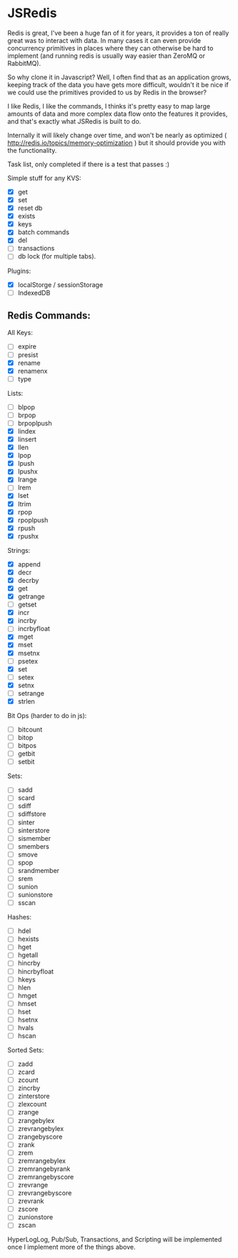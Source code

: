 JSRedis
=======

Redis is great, I've been a huge fan of it for years, it provides a ton of really great was to interact with data. In many cases it can even provide concurrency primitives in places where they can otherwise be hard to implement (and running redis is usually way easier than ZeroMQ or RabbitMQ).

So why clone it in Javascript? Well, I often find that as an application grows, keeping track of the data you have gets more difficult, wouldn't it be nice if we could use the primitives provided to us by Redis in the browser?

I like Redis, I like the commands, I thinks it's pretty easy to map large amounts of data and more complex data flow onto the features it provides, and that's exactly what JSRedis is built to do.

Internally it will likely change over time, and won't be nearly as optimized ( http://redis.io/topics/memory-optimization ) but it should provide you with the functionality.

Task list, only completed if there is a test that passes :)

Simple stuff for any KVS:

   - [x] get
   - [x] set
   - [x] reset db
   - [x] exists
   - [x] keys
   - [x] batch commands
   - [x] del
   - [ ] transactions
   - [ ] db lock (for multiple tabs).

Plugins:

   - [x] localStorge / sessionStorage
   - [ ] IndexedDB

## Redis Commands:

All Keys:

   - [ ] expire
   - [ ] presist
   - [x] rename
   - [x] renamenx
   - [ ] type

Lists:

   - [ ] blpop
   - [ ] brpop
   - [ ] brpoplpush
   - [x] lindex
   - [x] linsert
   - [x] llen
   - [x] lpop
   - [x] lpush
   - [x] lpushx
   - [x] lrange
   - [ ] lrem
   - [x] lset
   - [x] ltrim
   - [x] rpop
   - [x] rpoplpush
   - [x] rpush
   - [x] rpushx

Strings:

   - [x] append
   - [x] decr
   - [x] decrby
   - [x] get
   - [x] getrange
   - [ ] getset
   - [x] incr
   - [x] incrby
   - [ ] incrbyfloat
   - [x] mget
   - [x] mset
   - [x] msetnx
   - [ ] psetex
   - [x] set
   - [ ] setex
   - [x] setnx
   - [ ] setrange
   - [x] strlen

Bit Ops (harder to do in js):

   - [ ] bitcount
   - [ ] bitop
   - [ ] bitpos
   - [ ] getbit
   - [ ] setbit

Sets:

   - [ ] sadd
   - [ ] scard
   - [ ] sdiff
   - [ ] sdiffstore
   - [ ] sinter
   - [ ] sinterstore
   - [ ] sismember
   - [ ] smembers
   - [ ] smove
   - [ ] spop
   - [ ] srandmember
   - [ ] srem
   - [ ] sunion
   - [ ] sunionstore
   - [ ] sscan

Hashes:

   - [ ] hdel
   - [ ] hexists
   - [ ] hget
   - [ ] hgetall
   - [ ] hincrby
   - [ ] hincrbyfloat
   - [ ] hkeys
   - [ ] hlen
   - [ ] hmget
   - [ ] hmset
   - [ ] hset
   - [ ] hsetnx
   - [ ] hvals
   - [ ] hscan

Sorted Sets:

   - [ ] zadd
   - [ ] zcard
   - [ ] zcount
   - [ ] zincrby
   - [ ] zinterstore
   - [ ] zlexcount
   - [ ] zrange
   - [ ] zrangebylex
   - [ ] zrevrangebylex
   - [ ] zrangebyscore
   - [ ] zrank
   - [ ] zrem
   - [ ] zremrangebylex
   - [ ] zremrangebyrank
   - [ ] zremrangebyscore
   - [ ] zrevrange
   - [ ] zrevrangebyscore
   - [ ] zrevrank
   - [ ] zscore
   - [ ] zunionstore
   - [ ] zscan

HyperLogLog, Pub/Sub, Transactions, and Scripting will be implemented once I implement more of the things above.